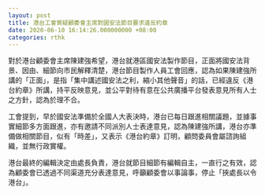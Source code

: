 ```yaml
---
layout: post
title: 港台工會質疑顧委會主席對國安法節目要求違反約章
date: 2020-06-10 16:14:26.000000000 +08:00
categories: rthk
---
```


對於港台顧委會主席陳建強希望，港台就港區國安法製作節目，正面將國安法背景、因由、細節向市民解釋清楚，港台節目製作人員工會回應，認為如果陳建強所講的「正面」，是指「集中講述國安法之利，縮小其他聲音」的話，已經違反《港台約章》所講，持平反映意見，並公平對待有意在公共廣播平台發表意見所有人士之方針，認為於理不合。

工會提到，早於國安法準備於全國人大表決時，港台已每日跟進相關議題，並據事實細節多方面跟進，亦有邀請不同派別人士表達意見，認為陳建強所講，港台亦準備做相關節目，似有「時差」，又表示《港台約章》訂明，顧問委員會屬諮詢組織，並無行政實權。

港台最終的編輯決定由處長負責，港台就節目細節有編輯自主，一直行之有效，認為顧委會已透過不同渠道充分表達意見，呼籲顧委會以事論事，停止「挾處長以令港台」。
